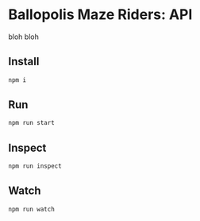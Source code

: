 # Ballopolis Maze Riders: API
bloh bloh

## Install
```sh
npm i
```

## Run
```sh
npm run start
```

## Inspect
```sh
npm run inspect
```

## Watch
```sh
npm run watch
```